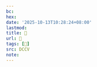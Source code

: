 ```yaml
---
bc:
hex:
date: '2025-10-13T10:28:24+08:00'
lastmod:
title: 􅒳
url: 􅒳
tags: [𩯦]
src: DCCV
note:
---
```

